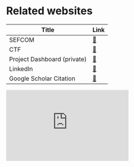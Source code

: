 <!-- # I'm folder1

source: `{{ page.path }}` -->

# Related websites

| Title          | Link               |
| ----------------- |:----------------------- |
| SEFCOM      | [:link:][GitHub-Sync]   |
| CTF | [:link:][HackMD-it]     |
| Project Dashboard (private) | [:link:][Book-mode]     |
| LinkedIn        | [:link:][Slide-mode]    | 
| Google Scholar Citation  | [:link:][Share-Publish] |

[GitHub-Sync]: https://sefcom.asu.edu/
[HackMD-it]: https://ctf.asu.edu/
[Book-mode]: https://trello.com/b/vjOaO9it/project-dashboard
[Slide-mode]: https://www.linkedin.com/in/jaejong/
[Share-Publish]: https://scholar.google.com/citations?user=56y8y6QAAAAJ

<iframe src="https://api.badgr.io/public/assertions/A3Lq5HIcTpqm9DcgGC5Oag?embedVersion=1&amp;embedWidth=330&amp;embedHeight=191&amp;identity__email=jbaek7%40asu.edu" title="Badge: Master Class for Teaching Online" style="width: 330px; height: 191px; border: 0px;"></iframe>
